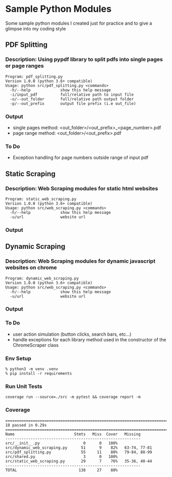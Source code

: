 # Sample Python Modules
Some sample python modules I created just for practice and to give a glimpse into my coding style

## PDF Splitting

### Description: Using pypdf library to split pdfs into single pages or page ranges

```
Program: pdf_splitting.py
Version 1.0.0 (python 3.6+ compatible)
Usage: python src/pdf_splitting.py <commands>
  -h/--help             show this help message
  -i/input_pdf          full/relative path to input file
  -o/--out_folder       full/relative path output folder
  -p/--out_prefix       output file prefix (i.e out_file)
```

### Output
  - single pages method: \<out_folder\>\/\<out_prefix\>_\<page_number\>.pdf
  - page range method:  \<out_folder\>\/\<out_prefix\>.pdf

### To Do
  - Exception handling for page numbers outside range of input pdf

## Static Scraping

### Description: Web Scraping modules for static html websites

```
Program: static_web_scraping.py
Version 1.0.0 (python 3.6+ compatible)
Usage: python src/web_scraping.py <commands>
  -h/--help             show this help message
  -u/url                website url
```

### Output

## Dynamic Scraping

### Description: Web Scraping modules for dynamic javascript websites on chrome

```
Program: dynamic_web_scraping.py
Version 1.0.0 (python 3.6+ compatible)
Usage: python src/web_scraping.py <commands>
  -h/--help             show this help message
  -u/url                website url
```

### Output

### To Do
  - user action simulation (button clicks, search bars, etc...)
  - handle exceptions for each library method used in the constructor of the ChromeScraper class

### Env Setup 

```
% python3 -m venv .venv
% pip install -r requirements
```

### Run Unit Tests
```
coverage run --source=./src -m pytest && coverage report -m
```

### Coverage
```
======================================================================================================= 18 passed in 0.29s ========================================================================================================
Name                          Stmts   Miss  Cover   Missing
-----------------------------------------------------------
src/__init__.py                   0      0   100%
src/dynamic_web_scraping.py      51      9    82%   63-74, 77-81
src/pdf_splitting.py             55     11    80%   79-84, 88-99
src/shared.py                     3      0   100%
src/static_web_scraping.py       29      7    76%   35-36, 40-44
-----------------------------------------------------------
TOTAL                           138     27    80%
```